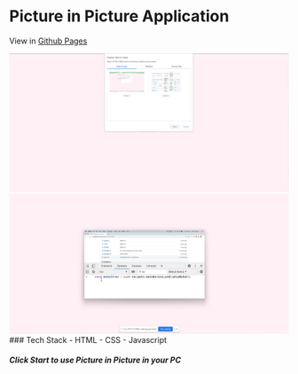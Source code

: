 # Picture in Picture Application
View in [Github Pages](https://pradytpk.github.io/picture-in-picture/)

<img src="img/image-1.png" alt="diagram-1">
<img src="img/image-2.png" alt="diagram-2">
### Tech Stack
- HTML
- CSS
- Javascript

##### Click Start to use Picture in Picture in your PC